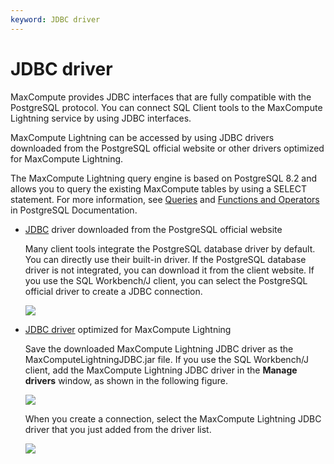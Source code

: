 ```yaml
---
keyword: JDBC driver
---
```


# JDBC driver

MaxCompute provides JDBC interfaces that are fully compatible with the PostgreSQL protocol. You can connect SQL Client tools to the MaxCompute Lightning service by using JDBC interfaces.

MaxCompute Lightning can be accessed by using JDBC drivers downloaded from the PostgreSQL official website or other drivers optimized for MaxCompute Lightning.

The MaxCompute Lightning query engine is based on PostgreSQL 8.2 and allows you to query the existing MaxCompute tables by using a SELECT statement. For more information, see [Queries](https://www.postgresql.org/docs/8.2/static/queries.html) and [Functions and Operators](https://www.postgresql.org/docs/8.2/static/functions.html) in PostgreSQL Documentation.

-   [JDBC](https://jdbc.postgresql.org/) driver downloaded from the PostgreSQL official website

    Many client tools integrate the PostgreSQL database driver by default. You can directly use their built-in driver. If the PostgreSQL database driver is not integrated, you can download it from the client website. If you use the SQL Workbench/J client, you can select the PostgreSQL official driver to create a JDBC connection.

    ![](https://static-aliyun-doc.oss-cn-hangzhou.aliyuncs.com/assets/img/en-US/6092659951/p11216.jpg)

-   [JDBC driver](http://docs-aliyun.cn-hangzhou.oss.aliyun-inc.com/assets/attach/89778/cn_zh/1535960228920/MaxComputeLightningJDBC.jar) optimized for MaxCompute Lightning

    Save the downloaded MaxCompute Lightning JDBC driver as the MaxComputeLightningJDBC.jar file. If you use the SQL Workbench/J client, add the MaxCompute Lightning JDBC driver in the **Manage drivers** window, as shown in the following figure.

    ![](https://static-aliyun-doc.oss-cn-hangzhou.aliyuncs.com/assets/img/en-US/6092659951/p11243.jpg)

    When you create a connection, select the MaxCompute Lightning JDBC driver that you just added from the driver list.

    ![](https://static-aliyun-doc.oss-cn-hangzhou.aliyuncs.com/assets/img/en-US/6092659951/p11244.jpg)


